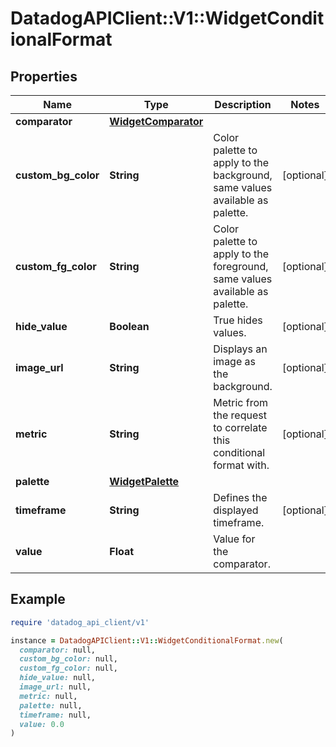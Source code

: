 # DatadogAPIClient::V1::WidgetConditionalFormat

## Properties

| Name | Type | Description | Notes |
| ---- | ---- | ----------- | ----- |
| **comparator** | [**WidgetComparator**](WidgetComparator.md) |  |  |
| **custom_bg_color** | **String** | Color palette to apply to the background, same values available as palette. | [optional] |
| **custom_fg_color** | **String** | Color palette to apply to the foreground, same values available as palette. | [optional] |
| **hide_value** | **Boolean** | True hides values. | [optional] |
| **image_url** | **String** | Displays an image as the background. | [optional] |
| **metric** | **String** | Metric from the request to correlate this conditional format with. | [optional] |
| **palette** | [**WidgetPalette**](WidgetPalette.md) |  |  |
| **timeframe** | **String** | Defines the displayed timeframe. | [optional] |
| **value** | **Float** | Value for the comparator. |  |

## Example

```ruby
require 'datadog_api_client/v1'

instance = DatadogAPIClient::V1::WidgetConditionalFormat.new(
  comparator: null,
  custom_bg_color: null,
  custom_fg_color: null,
  hide_value: null,
  image_url: null,
  metric: null,
  palette: null,
  timeframe: null,
  value: 0.0
)
```

